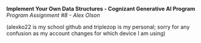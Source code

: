 **Implement Your Own Data Structures - Cognizant Generative AI Program** <br />
*Program Assignment #8 - Alex Olson* <br />

(alexko22 is my school github and triplezop is my personal; sorry for any confusion as my account changes for which device I am using) <br />
